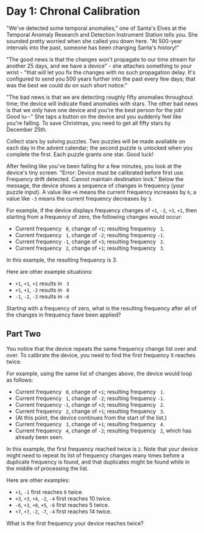 # Day 1: Chronal Calibration

"We've detected some temporal anomalies," one of Santa's Elves at the Temporal
Anomaly Research and Detection Instrument Station tells you. She sounded pretty
worried when she called you down here. "At 500-year intervals into the past,
someone has been changing Santa's history!"

"The good news is that the changes won't propagate to our time stream for
another 25 days, and we have a device" - she attaches something to your wrist -
"that will let you fix the changes with no such propagation delay. It's
configured to send you 500 years further into the past every few days; that was
the best we could do on such short notice."

"The bad news is that we are detecting roughly fifty anomalies throughout time;
the device will indicate fixed anomalies with stars. The other bad news is that
we only have one device and you're the best person for the job! Good lu--" She
taps a button on the device and you suddenly feel like you're falling. To save
Christmas, you need to get all fifty stars by December 25th.

Collect stars by solving puzzles. Two puzzles will be made available on each day
in the advent calendar; the second puzzle is unlocked when you complete the
first. Each puzzle grants one star. Good luck!

After feeling like you've been falling for a few minutes, you look at the
device's tiny screen. "Error: Device must be calibrated before first use.
Frequency drift detected. Cannot maintain destination lock." Below the message,
the device shows a sequence of changes in frequency (your puzzle input). A value
like `+6` means the current frequency increases by `6`; a value like `-3` means
the current frequency decreases by `3`.

For example, if the device displays frequency changes of `+1`, `-2`, `+3`, `+1`,
then starting from a frequency of zero, the following changes would occur:

- Current frequency ` 0`, change of `+1`; resulting frequency ` 1`.
- Current frequency ` 1`, change of `-2`; resulting frequency `-1`.
- Current frequency `-1`, change of `+3`; resulting frequency ` 2`.
- Current frequency ` 2`, change of `+1`; resulting frequency ` 3`.

In this example, the resulting frequency is 3.

Here are other example situations:

- `+1`, `+1`, `+1` results in ` 3`
- `+1`, `+1`, `-2` results in ` 0`
- `-1`, `-2`, `-3` results in `-6`

Starting with a frequency of zero, what is the resulting frequency after all of
the changes in frequency have been applied?

## Part Two
You notice that the device repeats the same frequency change list over and over.
To calibrate the device, you need to find the first frequency it reaches twice.

For example, using the same list of changes above, the device would loop as
follows:

- Current frequency ` 0`, change of `+1`; resulting frequency ` 1`.
- Current frequency ` 1`, change of `-2`; resulting frequency `-1`.
- Current frequency `-1`, change of `+3`; resulting frequency ` 2`.
- Current frequency ` 2`, change of `+1`; resulting frequency ` 3`.
- (At this point, the device continues from the start of the list.)
- Current frequency ` 3`, change of `+1`; resulting frequency ` 4`.
- Current frequency ` 4`, change of `-2`; resulting frequency ` 2`, which has
already been seen.

In this example, the first frequency reached twice is `2`. Note that your device
might need to repeat its list of frequency changes many times before a duplicate
frequency is found, and that duplicates might be found while in the middle of processing the list.

Here are other examples:

- `+1`, `-1` first reaches `0` twice.
- `+3`, `+3`, `+4`, `-2`, `-4` first reaches 10 twice.
- `-6`, `+3`, `+8`, `+5`, `-6` first reaches 5 twice.
- `+7`, `+7`, `-2`, `-7`, `-4` first reaches 14 twice.

What is the first frequency your device reaches twice?

